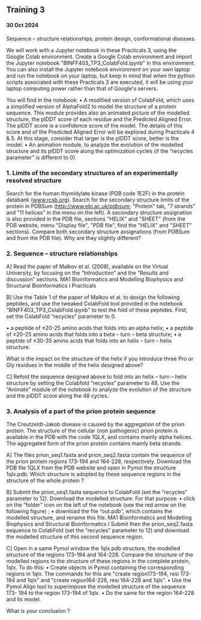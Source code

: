 ## Training 3
#### 30 Oct 2024

Sequence – structure relationships, protein design, conformational diseases

We will work with a Jupyter notebook in these Practicals 3, using the Google Colab
environment. Create a Google Colab environment and import the Jupyter notebook
"BINFF403_TP3_ColabFold.ipynb" in this environment. You can also install the Jupyter
notebook environment on your own laptop and run the notebook on your laptop, but keep in
mind that when the python scripts associated with these Practicals 3 are executed, it will be
using your laptop computing power rather than that of Google's servers.

You will find in the notebook:
• A modified version of ColabFold, which uses a simplified version of AlphaFold2 to
model the structure of a protein sequence. This module provides also an animated
picture of the modelled structure, the plDDT score of each residue and the Predicted
Aligned Error. The plDDT score is a confidence score of the model. The details of this
score and of the Predicted Aligned Error will be explored during Practicals 4 & 5. At
this stage, consider that larger is the plDDT score, better is the model.
• An animation module, to analyze the evolution of the modelled structure and its plDDT
score along the optimization cycles (if the “recycles parameter” is different to 0).

### 1. Limits of the secondary structures of an experimentally resolved structure

Search for the human thymidylate kinase (PDB code 1E2F) in the protein databank (www.rcsb.org). Search for the secondary structure limits of the protein in PDBSum (http://www.ebi.ac.uk/pdbsum; "Protein" tab, "7 strands" and "11 helices" in the menu on the left). A secondary structure assignation is also provided in the PDB file, sections "HELIX" and "SHEET" (from the PDB website, menu "Display file", "PDB file", find the "HELIX" and "SHEET" sections). Compare both secondary structure assignations (from PDBSum and from the PDB file). Why are they slightly different?

### 2. Sequence – structure relationships
A] Read the paper of Malkov et al. (2008), available on the Virtual University, by focusing on the “Introduction” and the “Results and discussion” sections.  MA1 Bioinformatics and Modelling Biophysics and Structural Bioinformatics I
Practicals

B] Use the Table 1 of the paper of Malkov et al. to design the following peptides, and use the tweaked ColabFold tool provided in the notebook “BINFF403_TP3_ColabFold.ipynb” to test the fold of these peptides. First, set the ColabFold “recycles” parameter to 0.

• a peptide of ±20-25 amino acids that folds into an alpha helix;
• a peptide of ±20-25 amino acids that folds into a beta – turn – beta structure;
• a peptide of ±30-35 amino acids that folds into an helix – turn – helix structure.

What is the impact on the structure of the helix if you introduce three Pro or Gly residues in the
middle of the helix designed above?

C] Refold the sequence designed above to fold into an helix – turn – helix structure by setting
the Colabfold “recycles” parameter to 48. Use the “Animate” module of the notebook to analyze
the evolution of the structure and the plDDT score along the 48 cycles.

### 3. Analysis of a part of the prion protein sequence
The Creutzeldt-Jakob disease is caused by the aggregation of the prion protein. The structure
of the cellular (non pathogenic) prion protein is available in the PDB with the code 1QLX, and
contains mainly alpha helices. The aggregated form of the prion protein contains mainly beta
strands.

A] The files prion_seq1.fasta and prion_seq2.fasta contain the sequence of the prion protein
regions 173-194 and 164-228, respectively. Download the PDB file 1QLX from the PDB
website and open in Pymol the structure 1qlx.pdb. Which structure is adopted by these sequence
regions in the structure of the whole protein ?

B] Submit the prion_seq1.fasta sequence to ColabFold (set the “recycles” parameter to 12).
Download the modelled structure. For that purpose:
• click on the “folder” icon on the left of the notebook (see the red arrow on the following
figure) ;
• download the file “out.pdb”, which contains the modelled structure, and rename this
file. 
MA1 Bioinformatics and Modelling Biophysics and Structural Bioinformatics I
Submit then the prion_seq2.fasta sequence to ColabFold (set the “recycles” parameter to 12)
and download the modelled structure of this second sequence region.

C] Open in a same Pymol window the 1qlx.pdb structure, the modelled structure of the regions
173-194 and 164-228. Compare the structure of the modelled regions to the structure of these
regions in the complete protein, 1qlx. To do this:
• Create objects in Pymol containing the corresponding regions in 1qlx. The commands
for this are "create region173-194, resi 173-194 and 1qlx” and "create region164-228,
resi 164-228 and 1qlx”.
• Use the Pymol Align tool to superimpose the modelled structure of the sequence 173-
194 to the region 173-194 of 1qlx.
• Do the same for the region 164-228 and its model.

What is your conclusion ?
